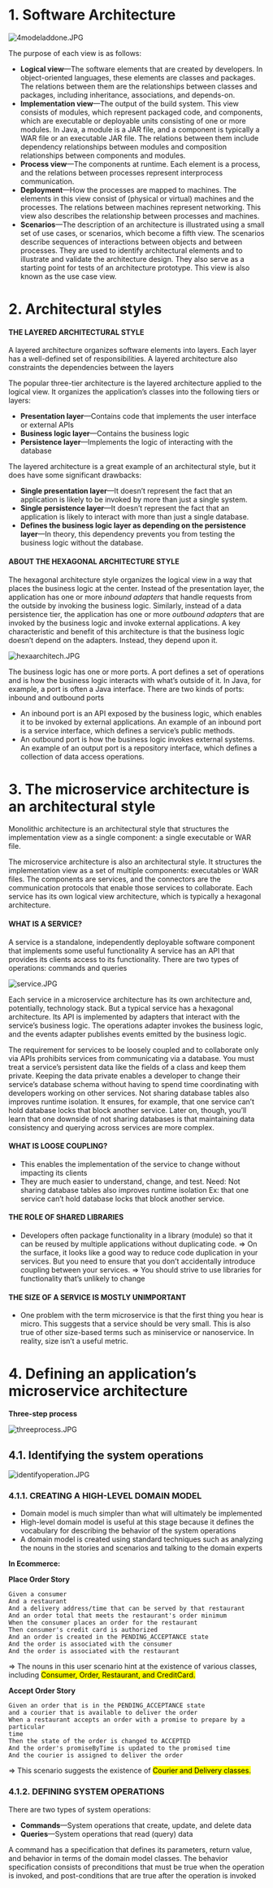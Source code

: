 # 1. Software Architecture

![4modeladdone.JPG](assets/4modeladdone.JPG?t=1700575734472)

The purpose of each view is as follows:

- **Logical view**—The software elements that are created by developers. In object-oriented languages, these elements are classes and packages. The relations between them are the relationships between classes and packages, including inheritance, associations, and depends-on.
- **Implementation view**—The output of the build system. This view consists of modules, which represent packaged code, and components, which are executable or deployable units consisting of one or more modules. In Java, a module is a JAR file, and a component is typically a WAR file or an executable JAR file. The relations between them include dependency relationships between modules and composition relationships between components and modules.
- **Process view**—The components at runtime. Each element is a process, and the relations between processes represent interprocess communication.
- **Deployment**—How the processes are mapped to machines. The elements in this view consist of (physical or virtual) machines and the processes. The relations between machines represent networking. This view also describes the relationship between processes and machines.
- **Scenarios**—The description of an architecture is illustrated using a small set of use cases, or scenarios, which become a fifth view. The scenarios describe sequences of interactions between objects and between processes. They are used to identify architectural elements and to illustrate and validate the architecture design. They also serve as a starting point for tests of an architecture prototype. This view is also known as the use case view.

# 2. Architectural styles

#### THE LAYERED ARCHITECTURAL STYLE

A layered architecture organizes software elements into layers. Each layer has a well-defined set of responsibilities. A layered architecture also constraints the dependencies between the layers

The popular three-tier architecture is the layered architecture applied to the logical view. It organizes the application’s classes into the following tiers or layers:

- **Presentation layer**—Contains code that implements the user interface or external APIs
- **Business logic layer**—Contains the business logic
- **Persistence layer**—Implements the logic of interacting with the database

The layered architecture is a great example of an architectural style, but it does have some significant drawbacks:

- **Single presentation layer**—It doesn’t represent the fact that an application is likely to be invoked by more than just a single system.
- **Single persistence layer**—It doesn’t represent the fact that an application is likely to interact with more than just a single database.
- **Defines the business logic layer as depending on the persistence layer**—In theory, this dependency prevents you from testing the business logic without the database.

#### ABOUT THE HEXAGONAL ARCHITECTURE STYLE

The hexagonal architecture style organizes the logical view in a way that places the business logic at the center. Instead of the presentation layer, the application has one or more *inbound adapters* that handle requests from the outside by invoking the business logic. Similarly, instead of a data persistence tier, the application has one or more *outbound adapters* that are invoked by the business logic and invoke external applications. A key characteristic and benefit of this architecture is that the business logic doesn’t depend on the adapters. Instead, they depend upon it.

![hexaarchitech.JPG](assets/hexaarchitech.JPG?t=1700577745726)

The business logic has one or more ports. A port defines a set of operations and is how the business logic interacts with what’s outside of it. In Java, for example, a port is often a Java interface. There are two kinds of ports: inbound and outbound ports

- An inbound port is an API exposed by the business logic, which enables it to be invoked by external applications. An example of an inbound port is a service interface, which defines a service’s public methods.
- An outbound port is how the business logic invokes external systems. An example of an output port is a repository interface, which defines a collection of data access operations.

# 3. The microservice architecture is an architectural style

Monolithic architecture is an architectural style that structures the implementation view as a single component: a single executable or WAR file.

The microservice architecture is also an architectural style. It structures the implementation view as a set of multiple components: executables or WAR files.
The components are services, and the connectors are the communication protocols that enable those services to collaborate. Each service has its own logical view architecture, which is typically a hexagonal architecture.

#### WHAT IS A SERVICE?

A service is a standalone, independently deployable software component that implements some useful functionality
A service has an API that provides its clients access to its functionality. There are two types of operations: commands and queries

![service.JPG](assets/service.JPG?t=1700581056703)

Each service in a microservice architecture has its own architecture and, potentially, technology stack. But a typical service has a hexagonal architecture. Its API is implemented by adapters that interact with the service’s business logic. The operations adapter invokes the business logic, and the events adapter publishes events emitted by the business logic.

The requirement for services to be loosely coupled and to collaborate only via APIs prohibits services from communicating via a database. You must treat a service’s persistent data like the fields of a class and keep them private. Keeping the data private enables a developer to change their service’s database schema without having to spend time coordinating with developers working on other services. Not sharing database tables also improves runtime isolation. It ensures, for example, that one service can’t hold database locks that block another service. Later on, though, you’ll learn that one downside of not sharing databases is that maintaining data consistency and querying across services are more complex.

#### WHAT IS LOOSE COUPLING?

- This enables the implementation of the service to change without impacting its clients
- They are much easier to understand, change, and test.
  Need: Not sharing database tables also improves runtime isolation
  Ex: that one service can’t hold database locks that block another service.

#### THE ROLE OF SHARED LIBRARIES

- Developers often package functionality in a library (module) so that it can be reused by multiple applications without duplicating code.
  => On the surface, it looks like a good way to reduce code duplication in your services. But you need to ensure that you don’t accidentally introduce coupling between your services.
  => You should strive to use libraries for functionality that’s unlikely to change

#### THE SIZE OF A SERVICE IS MOSTLY UNIMPORTANT

- One problem with the term microservice is that the first thing you hear is micro.
  This suggests that a service should be very small. This is also true of other size-based terms such as miniservice or nanoservice. In reality, size isn’t a useful metric.

# 4. Defining an application’s microservice architecture

**Three-step process**

![threeprocess.JPG](assets/threeprocess.JPG?t=1701225521776)

## 4.1. Identifying the system operations

![identifyoperation.JPG](assets/identifyoperation.JPG?t=1701226168736)

### 4.1.1. CREATING A HIGH-LEVEL DOMAIN MODEL

- Domain model is much simpler than what will ultimately be implemented
- High-level domain model is useful at this stage because it defines the vocabulary for describing the behavior of the system operations
- A domain model is created using standard techniques such as analyzing the nouns in the stories and scenarios and talking to the domain experts

**In Ecommerce:**

**Place Order Story**

```
Given a consumer
And a restaurant
And a delivery address/time that can be served by that restaurant
And an order total that meets the restaurant's order minimum
When the consumer places an order for the restaurant
Then consumer's credit card is authorized
And an order is created in the PENDING_ACCEPTANCE state
And the order is associated with the consumer
And the order is associated with the restaurant
```

=> The nouns in this user scenario hint at the existence of various classes,
including <mark>Consumer, Order, Restaurant, and CreditCard.<mark>

**Accept Order Story**
```
Given an order that is in the PENDING_ACCEPTANCE state
and a courier that is available to deliver the order
When a restaurant accepts an order with a promise to prepare by a particular
time
Then the state of the order is changed to ACCEPTED
And the order's promiseByTime is updated to the promised time
And the courier is assigned to deliver the order
```

=> This scenario suggests the existence of <mark>Courier and Delivery<mark> classes.

### 4.1.2. DEFINING SYSTEM OPERATIONS
There are two types of system operations:
- **Commands**—System operations that create, update, and delete data
- **Queries**—System operations that read (query) data

A command has a specification that defines its parameters, return value, and behavior in terms of the domain model classes. 
The behavior specification consists of preconditions that must be true when the operation is invoked, and post-conditions that are true after the operation is invoked